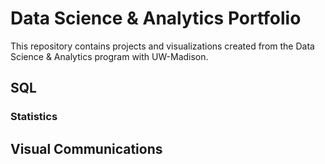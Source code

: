 # Data Science & Analytics Portfolio
This repository contains projects and visualizations created from the Data
Science & Analytics program with UW-Madison.
## SQL
### Statistics
## Visual Communications
